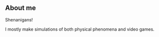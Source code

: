 About me
--------------
Shenanigans!

I mostly make simulations of both physical phenomena and video games.
